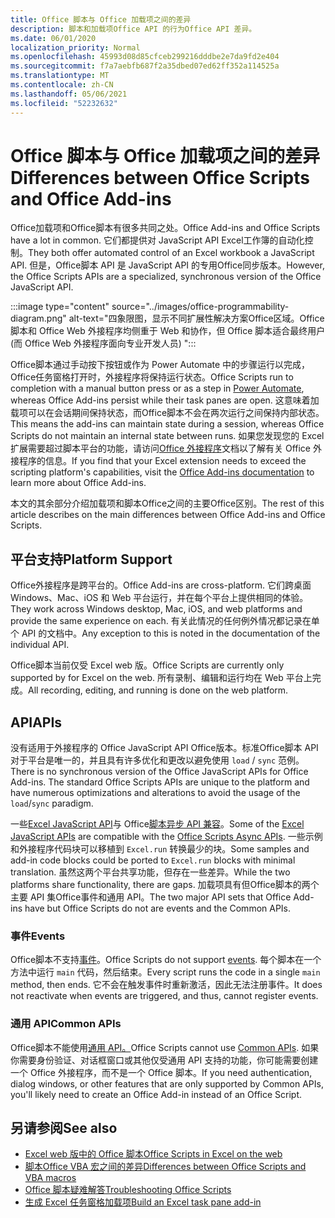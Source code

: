 ```yaml
---
title: Office 脚本与 Office 加载项之间的差异
description: 脚本和加载项Office API 的行为Office API 差异。
ms.date: 06/01/2020
localization_priority: Normal
ms.openlocfilehash: 45993d08d85cfceb299216dddbe2e7da9fd2e404
ms.sourcegitcommit: f7a7aebfb687f2a35dbed07ed62ff352a114525a
ms.translationtype: MT
ms.contentlocale: zh-CN
ms.lasthandoff: 05/06/2021
ms.locfileid: "52232632"
---
```

# <a name="differences-between-office-scripts-and-office-add-ins"></a><span data-ttu-id="050ec-103">Office 脚本与 Office 加载项之间的差异</span><span class="sxs-lookup"><span data-stu-id="050ec-103">Differences between Office Scripts and Office Add-ins</span></span>

<span data-ttu-id="050ec-104">Office加载项和Office脚本有很多共同之处。</span><span class="sxs-lookup"><span data-stu-id="050ec-104">Office Add-ins and Office Scripts have a lot in common.</span></span> <span data-ttu-id="050ec-105">它们都提供对 JavaScript API Excel工作簿的自动化控制。</span><span class="sxs-lookup"><span data-stu-id="050ec-105">They both offer automated control of an Excel workbook a JavaScript API.</span></span> <span data-ttu-id="050ec-106">但是，Office脚本 API 是 JavaScript API 的专用Office同步版本。</span><span class="sxs-lookup"><span data-stu-id="050ec-106">However, the Office Scripts APIs are a specialized, synchronous version of the Office JavaScript API.</span></span>

:::image type="content" source="../images/office-programmability-diagram.png" alt-text="四象限图，显示不同扩展性解决方案Office区域。Office 脚本和 Office Web 外接程序均侧重于 Web 和协作，但 Office 脚本适合最终用户 (而 Office Web 外接程序面向专业开发人员) ":::

<span data-ttu-id="050ec-108">Office脚本通过手动按下按钮或作为 Power Automate 中的步骤运行以[](https://flow.microsoft.com/)完成，Office任务窗格打开时，外接程序将保持运行状态。</span><span class="sxs-lookup"><span data-stu-id="050ec-108">Office Scripts run to completion with a manual button press or as a step in [Power Automate](https://flow.microsoft.com/), whereas Office Add-ins persist while their task panes are open.</span></span> <span data-ttu-id="050ec-109">这意味着加载项可以在会话期间保持状态，而Office脚本不会在两次运行之间保持内部状态。</span><span class="sxs-lookup"><span data-stu-id="050ec-109">This means the add-ins can maintain state during a session, whereas Office Scripts do not maintain an internal state between runs.</span></span> <span data-ttu-id="050ec-110">如果您发现您的 Excel 扩展需要超过脚本平台的功能，请访问[Office 外接程序](/office/dev/add-ins)文档以了解有关 Office 外接程序的信息。</span><span class="sxs-lookup"><span data-stu-id="050ec-110">If you find that your Excel extension needs to exceed the scripting platform's capabilities, visit the [Office Add-ins documentation](/office/dev/add-ins) to learn more about Office Add-ins.</span></span>

<span data-ttu-id="050ec-111">本文的其余部分介绍加载项和脚本Office之间的主要Office区别。</span><span class="sxs-lookup"><span data-stu-id="050ec-111">The rest of this article describes on the main differences between Office Add-ins and Office Scripts.</span></span>

## <a name="platform-support"></a><span data-ttu-id="050ec-112">平台支持</span><span class="sxs-lookup"><span data-stu-id="050ec-112">Platform Support</span></span>

<span data-ttu-id="050ec-113">Office外接程序是跨平台的。</span><span class="sxs-lookup"><span data-stu-id="050ec-113">Office Add-ins are cross-platform.</span></span> <span data-ttu-id="050ec-114">它们跨桌面Windows、Mac、iOS 和 Web 平台运行，并在每个平台上提供相同的体验。</span><span class="sxs-lookup"><span data-stu-id="050ec-114">They work across Windows desktop, Mac, iOS, and web platforms and provide the same experience on each.</span></span> <span data-ttu-id="050ec-115">有关此情况的任何例外情况都记录在单个 API 的文档中。</span><span class="sxs-lookup"><span data-stu-id="050ec-115">Any exception to this is noted in the documentation of the individual API.</span></span>

<span data-ttu-id="050ec-116">Office脚本当前仅受 Excel web 版。</span><span class="sxs-lookup"><span data-stu-id="050ec-116">Office Scripts are currently only supported by for Excel on the web.</span></span> <span data-ttu-id="050ec-117">所有录制、编辑和运行均在 Web 平台上完成。</span><span class="sxs-lookup"><span data-stu-id="050ec-117">All recording, editing, and running is done on the web platform.</span></span>

## <a name="apis"></a><span data-ttu-id="050ec-118">API</span><span class="sxs-lookup"><span data-stu-id="050ec-118">APIs</span></span>

<span data-ttu-id="050ec-119">没有适用于外接程序的 Office JavaScript API Office版本。标准Office脚本 API 对于平台是唯一的，并且具有许多优化和更改以避免使用 `load` / `sync` 范例。</span><span class="sxs-lookup"><span data-stu-id="050ec-119">There is no synchronous version of the Office JavaScript APIs for Office Add-ins. The standard Office Scripts APIs are unique to the platform and have numerous optimizations and alterations to avoid the usage of the `load`/`sync` paradigm.</span></span>

<span data-ttu-id="050ec-120">一些[Excel JavaScript API](/javascript/api/excel?view=excel-js-preview&preserve-view=true)与 Office[脚本异步 API 兼容](../develop/excel-async-model.md)。</span><span class="sxs-lookup"><span data-stu-id="050ec-120">Some of the [Excel JavaScript APIs](/javascript/api/excel?view=excel-js-preview&preserve-view=true) are compatible with the [Office Scripts Async APIs](../develop/excel-async-model.md).</span></span> <span data-ttu-id="050ec-121">一些示例和外接程序代码块可以移植到 `Excel.run` 转换最少的块。</span><span class="sxs-lookup"><span data-stu-id="050ec-121">Some samples and add-in code blocks could be ported to `Excel.run` blocks with minimal translation.</span></span> <span data-ttu-id="050ec-122">虽然这两个平台共享功能，但存在一些差异。</span><span class="sxs-lookup"><span data-stu-id="050ec-122">While the two platforms share functionality, there are gaps.</span></span> <span data-ttu-id="050ec-123">加载项具有但Office脚本的两个主要 API 集Office事件和通用 API。</span><span class="sxs-lookup"><span data-stu-id="050ec-123">The two major API sets that Office Add-ins have but Office Scripts do not are events and the Common APIs.</span></span>

### <a name="events"></a><span data-ttu-id="050ec-124">事件</span><span class="sxs-lookup"><span data-stu-id="050ec-124">Events</span></span>

<span data-ttu-id="050ec-125">Office脚本不支持[事件](/office/dev/add-ins/excel/excel-add-ins-events)。</span><span class="sxs-lookup"><span data-stu-id="050ec-125">Office Scripts do not support [events](/office/dev/add-ins/excel/excel-add-ins-events).</span></span> <span data-ttu-id="050ec-126">每个脚本在一个方法中运行 `main` 代码，然后结束。</span><span class="sxs-lookup"><span data-stu-id="050ec-126">Every script runs the code in a single `main` method, then ends.</span></span> <span data-ttu-id="050ec-127">它不会在触发事件时重新激活，因此无法注册事件。</span><span class="sxs-lookup"><span data-stu-id="050ec-127">It does not reactivate when events are triggered, and thus, cannot register events.</span></span>

### <a name="common-apis"></a><span data-ttu-id="050ec-128">通用 API</span><span class="sxs-lookup"><span data-stu-id="050ec-128">Common APIs</span></span>

<span data-ttu-id="050ec-129">Office脚本不能使用[通用 API。](/javascript/api/office)</span><span class="sxs-lookup"><span data-stu-id="050ec-129">Office Scripts cannot use [Common APIs](/javascript/api/office).</span></span> <span data-ttu-id="050ec-130">如果你需要身份验证、对话框窗口或其他仅受通用 API 支持的功能，你可能需要创建一个 Office 外接程序，而不是一个 Office 脚本。</span><span class="sxs-lookup"><span data-stu-id="050ec-130">If you need authentication, dialog windows, or other features that are only supported by Common APIs, you'll likely need to create an Office Add-in instead of an Office Script.</span></span>

## <a name="see-also"></a><span data-ttu-id="050ec-131">另请参阅</span><span class="sxs-lookup"><span data-stu-id="050ec-131">See also</span></span>

- [<span data-ttu-id="050ec-132">Excel web 版中的 Office 脚本</span><span class="sxs-lookup"><span data-stu-id="050ec-132">Office Scripts in Excel on the web</span></span>](../overview/excel.md)
- [<span data-ttu-id="050ec-133">脚本Office VBA 宏之间的差异</span><span class="sxs-lookup"><span data-stu-id="050ec-133">Differences between Office Scripts and VBA macros</span></span>](vba-differences.md)
- [<span data-ttu-id="050ec-134">Office 脚本疑难解答</span><span class="sxs-lookup"><span data-stu-id="050ec-134">Troubleshooting Office Scripts</span></span>](../testing/troubleshooting.md)
- [<span data-ttu-id="050ec-135">生成 Excel 任务窗格加载项</span><span class="sxs-lookup"><span data-stu-id="050ec-135">Build an Excel task pane add-in</span></span>](/office/dev/add-ins/quickstarts/excel-quickstart-jquery)
